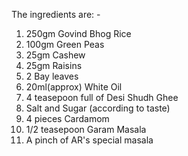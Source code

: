 The ingredients are: -
1. 250gm Govind Bhog Rice
2. 100gm Green Peas
3. 25gm Cashew 
4. 25gm Raisins
5. 2 Bay leaves
6. 20ml(approx) White Oil
8. 4 teasepoon full of Desi Shudh Ghee
9. Salt and Sugar (according to taste)
10. 4 pieces Cardamom
11. 1/2 teasepoon Garam Masala
12. A pinch of AR's special masala